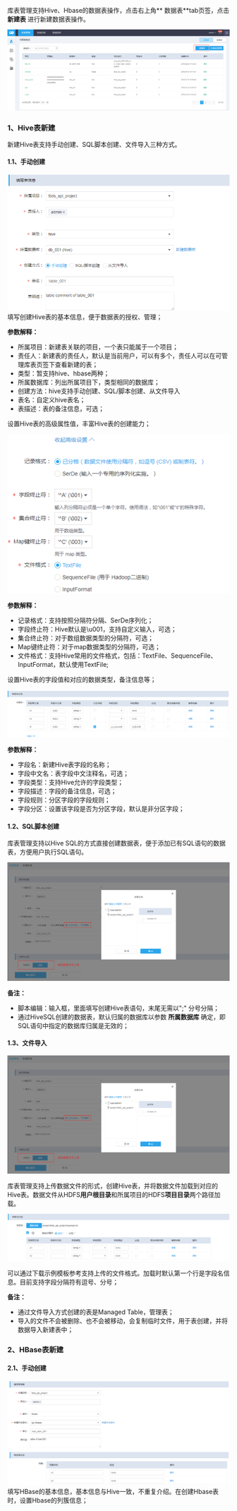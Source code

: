 库表管理支持Hive、Hbase的数据表操作，点击右上角** 数据表**tab页签，点击 **新建表** 进行新建数据表操作。

![add_table](pictures/add_table.png)

### 1、Hive表新建
新建Hive表支持手动创建、SQL脚本创建、文件导入三种方式。
#### 1.1、手动创建

![table_base_01](pictures/table_base_01.png)
填写创建Hive表的基本信息，便于数据表的授权、管理；

**参数解释：**
- 所属项目：新建表关联的项目，一个表只能属于一个项目；
- 责任人：新建表的责任人，默认是当前用户，可以有多个，责任人可以在可管理库表页签下查看新建的表；
- 类型：暂支持hive、hbase两种；
- 所属数据库：列出所属项目下，类型相同的数据库；
- 创建方法：hive支持手动创建、SQL/脚本创建、从文件导入
- 表名：自定义hive表名；
- 表描述：表的备注信息，可选；


设置Hive表的高级属性值，丰富Hive表的创建能力；

![table_high_01](pictures/table_high_01.png)

**参数解释：**
- 记录格式：支持按照分隔符分隔、SerDe序列化；
- 字段终止符：Hive默认是\u001，支持自定义输入，可选；
- 集合终止符：对于数组数据类型的分隔符，可选；
- Map键终止符：对于map数据类型的分隔符，可选；
- 文件格式：支持Hive常用的文件格式，包括：TextFile、SequenceFile、InputFormat，默认使用TextFile;

设置Hive表的字段值和对应的数据类型，备注信息等；

![table_column](pictures/table_column.png)

**参数解释：**
- 字段名：新建Hive表字段的名称；
- 字段中文名：表字段中文注释名，可选；
- 字段类型：支持Hive允许的字段类型；
- 字段描述：字段的备注信息，可选；
- 字段规则：分区字段的字段规则；
- 字段分区：设置该字段是否为分区字段，默认是非分区字段；

#### 1.2、SQL脚本创建
库表管理支持以Hive SQL的方式直接创建数据表，便于添加已有SQL语句的数据表，方便用户执行SQL语句。

![table_sql](pictures/table_sql.png)

**备注：**
- 脚本编辑：输入框，里面填写创建Hive表语句，末尾无需以";" 分号分隔；
- 通过HiveSQL创建的数据表，默认归属的数据库以参数 **所属数据库** 确定，即SQL语句中指定的数据库归属是无效的；

#### 1.3、文件导入

![table_load_file](pictures/table_load_file.png)

库表管理支持上传数据文件的形式，创建Hive表，并将数据文件加载到对应的Hive表。数据文件从HDFS**用户根目录**和所属项目的HDFS**项目目录**两个路径加载。

![table_load_column](pictures/table_load_column.png)

可以通过下载示例模板参考支持上传的文件格式。加载时默认第一个行是字段名信息。目前支持字段分隔符有逗号、分号；

**备注：**
- 通过文件导入方式创建的表是Managed Table，管理表；
- 导入的文件不会被删除、也不会被移动，会复制临时文件，用于表创建，并将数据导入新建表中；

### 2、HBase表新建

#### 2.1、手动创建
![table_hbase_create](pictures/table_hbase_create.png)
填写HBase的基本信息，基本信息与Hive一致，不重复介绍。在创建Hbase表时，设置Hbase的列簇信息；

